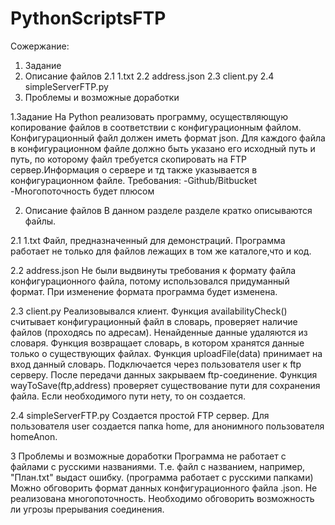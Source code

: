 # PythonScriptsFTP

Сожержание:
1. Задание
2. Описание файлов
2.1 1.txt
2.2 address.json
2.3 client.py
2.4 simpleServerFTP.py
3. Проблемы и возможные доработки

1.Задание
На Python реализовать программу, осуществляющую копирование файлов в соответствии с конфигурационным файлом. 
Конфигурационный файл должен иметь формат json. Для каждого файла в конфигурационном файле должно быть указано его
исходный путь и путь, по которому файл требуется скопировать на FTP сервер.Информация о сервере и тд также 
указывается в конфигурационном файле.
Требования:
-Github/Bitbucket
-Многопоточность будет плюсом

2. Описание файлов
В данном разделе разделе кратко описываются файлы.

2.1 1.txt
Файл, предназначенный для демонстраций. Программа работает не только для файлов лежащих в том же каталоге,что и код.

2.2 address.json
Не были выдвинуты требования к формату файла конфигурационного файла, потому использовался придуманный формат. При 
изменение формата программа будет изменена.

2.3 client.py
Реализовывался клиент. 
Функция availabilityCheck() считывает конфигурационный файл в словарь, проверяет наличие файлов (проходясь по адресам). 
Ненайденные данные удаляются из словаря. Функция возвращает словарь, в котором хранятся данные только о существующих файлах.
Функция uploadFile(data) принимает на вход данный словарь. Подключается через пользователя user к ftp серверу. После передачи
данных закрываем ftp-соединение.
Функция wayToSave(ftp,address) проверяет существование пути для сохранения файла. Если необходимого пути нету, то он создается.

2.4 simpleServerFTP.py
Создается простой FTP сервер. Для пользователя user создается папка home, для анонимного пользователя homeAnon.

3 Проблемы и возможные доработки
Программа не работает с файлами с русскими названиями. Т.е. файл с названием, например, "План.txt" выдаст ошибку. 
(программа работает с русскими папками)
Можно обговорить формат данных конфигурационного файла .json. 
Не реализована многопоточность.
Необходимо обговорить возможность ли угрозы прерывания соединения.



